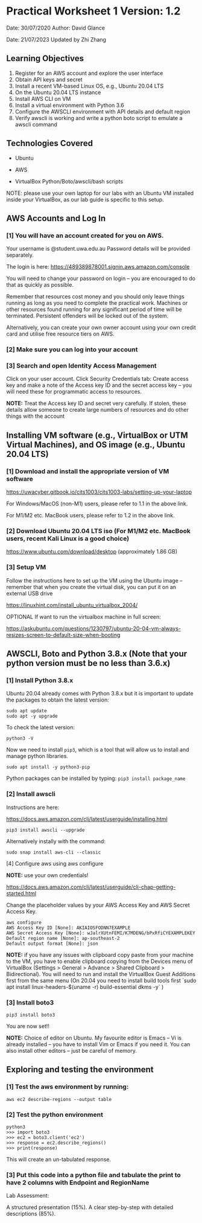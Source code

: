 # Practical Worksheet 1 Version: 1.2

Date: 30/07/2020 Author: David Glance

Date: 21/07/2023 Updated by Zhi Zhang

## Learning Objectives

1. Register for an AWS account and explore the user interface
2. Obtain API keys and secret
3. Install a recent VM-based Linux OS, e.g., Ubuntu 20.04 LTS
4. On the Ubuntu 20.04 LTS instance
5. Install AWS CLI on VM
6. Install a virtual environment with Python 3.6
7. Configure the AWSCLI environment with API details and default region
8. Verify awscli is working and write a python boto script to emulate a awscli command

## Technologies Covered

* Ubuntu

* AWS

* VirtualBox Python/Boto/awscli/bash scripts

NOTE: please use your own laptop for our labs with an Ubuntu VM installed inside your VirtualBox, as our lab guide is specific to this setup.

## AWS Accounts and Log In
### [1] You will have an account created for you on AWS.

Your username is <student number>@student.uwa.edu.au Password details will be provided separately.

The login is here: https://489389878001.signin.aws.amazon.com/console

You will need to change your password on login – you are encouraged to do that as quickly as possible.

Remember that resources cost money and you should only leave things running as long as you need to complete the practical work. Machines or other resources found running for any significant period of time will be terminated. Persistent offenders will be locked out of the system.

Alternatively, you can create your own owner account using your own credit card and utilise free resource tiers on AWS.

### [2] Make sure you can log into your account
### [3] Search and open Identity Access Management

Click on your user account. Click Security Credentials tab: Create access key and make a note of the Access key ID and the secret access key – you will need these for programmatic access to resources.

<div class="alert alert-info" style="font-size:100%">
<b>NOTE:</b> Treat the Access key ID and secret very carefully. If stolen, these details allow someone to create large numbers of resources and do other things with the account
</div>

## Installing VM software (e.g., VirtualBox or UTM Virtual Machines), and OS image (e.g., Ubuntu 20.04 LTS)

### [1] Download and install the appropriate version of VM software 

https://uwacyber.gitbook.io/cits1003/cits1003-labs/setting-up-your-laptop

For Windows/MacOS (non-M1) users, please refer to 1.1 in the above link.

For M1/M2 etc. MacBook users, please refer to 1.2 in the above link.

### [2] Download Ubuntu 20.04 LTS iso (For M1/M2 etc. MacBook users, recent Kali Linux is a good choice)

https://www.ubuntu.com/download/desktop (approximately 1.86 GB)

### [3] Setup VM

Follow the instructions here to set up the VM using the Ubuntu image – remember that when you create the virtual disk, you can put it on an external USB drive

https://linuxhint.com/install_ubuntu_virtualbox_2004/

OPTIONAL If want to run the virtualbox machine in full screen:

https://askubuntu.com/questions/1230797/ubuntu-20-04-vm-always-resizes-screen-to-default-size-when-booting


## AWSCLI, Boto and Python 3.8.x (Note that your python version must be no less than 3.6.x)

### [1] Install Python 3.8.x

Ubuntu 20.04 already comes with Python 3.8.x but it is important to update the packages
to obtain the latest version:

```
sudo apt update
sudo apt -y upgrade
```

To check the latest version:
```
python3 -V
```

Now we need to install `pip3`, which is a tool that will allow us to install and manage python libraries.
```
sudo apt install -y python3-pip
```

Python packages can be installed by typing: `pip3 install package_name`


### [2] Install awscli

Instructions are here:

https://docs.aws.amazon.com/cli/latest/userguide/installing.html

```
pip3 install awscli --upgrade
```

Alternatively instally with the command:

```
sudo snap install aws-cli --classic
```

[4] Configure aws using aws configure
<div class="alert alert-info" style="font-size:100%">
<b>NOTE:</b> use your own credentials!
</div>

https://docs.aws.amazon.com/cli/latest/userguide/cli-chap-getting-started.html


Change the placeholder values by your AWS Access Key and AWS Secret Access Key.
```
aws configure
AWS Access Key ID [None]: AKIAIOSFODNN7EXAMPLE
AWS Secret Access Key [None]: wJalrXUtnFEMI/K7MDENG/bPxRfiCYEXAMPLEKEY
Default region name [None]: ap-southeast-2
Default output format [None]: json
```

<div class="alert alert-info">
<b>NOTE:</b> if you have any issues with clipboard copy paste from your machine to the VM, you have to enable clipboard copying from the Devices menu of VirtualBox (Settings > General > Advance > Shared Clipboard > Bidirectional). You will need to run and install the VirtualBox Guest Additions first from the same menu (On 20.04 you need to install build tools first `sudo apt install linux-headers-$(uname -r) build-essential dkms -y`
)
</div>

### [3] Install boto3

```
pip3 install boto3
```

You are now set!!

<div class="alert alert-info">
<b>NOTE:</b> Choice of editor on Ubuntu. My favourite editor is Emacs – Vi is already installed – you have to install Vim or Emacs if you need it. You can also install other editors – just be careful of memory.
</div>

## Exploring and testing the environment
### [1] Test the aws environment by running:

```
aws ec2 describe-regions --output table
```

### [2] Test the python environment

```
python3
>>> import boto3
>>> ec2 = boto3.client('ec2')
>>> response = ec2.describe_regions()
>>> print(response)
```

This will create an un-tabulated response.

### [3] Put this code into a python file and tabulate the print to have 2 columns with Endpoint and RegionName

Lab Assessment:

A structured presentation (15%). A clear step-by-step with detailed descriptions (85%). 

